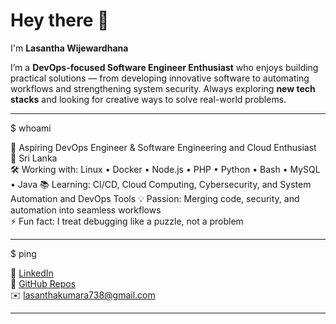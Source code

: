 # Hey there 👋  
I'm **Lasantha Wijewardhana**  

I’m a **DevOps-focused Software Engineer Enthusiast** who enjoys building practical solutions — from developing innovative software to automating workflows and strengthening system security. Always exploring **new tech stacks** and looking for creative ways to solve real-world problems.  

---

$ whoami  

🚀 Aspiring DevOps Engineer & Software Engineering and Cloud Enthusiast  
📍 Sri Lanka  
🛠 Working with: Linux • Docker • Node.js • PHP • Python • Bash • MySQL • Java
📚 Learning: CI/CD, Cloud Computing, Cybersecurity, and System Automation and DevOps Tools
💡 Passion: Merging code, security, and automation into seamless workflows  
⚡ Fun fact: I treat debugging like a puzzle, not a problem  

---

$ ping  

💼 [LinkedIn](http://www.linkedin.com/in/lasantha-wijewardhana/)  
📂 [GitHub Repos](https://github.com/Lasantha201)  
✉️ lasanthakumara738@gmail.com   

---
